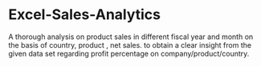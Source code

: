 # Excel-Sales-Analytics
A thorough analysis on product sales in different fiscal year and month on the basis of country, product , net sales. to obtain a clear insight from the given data set regarding profit percentage on company/product/country.
